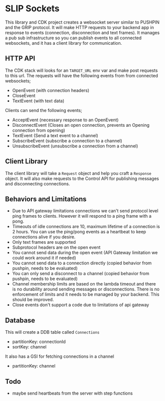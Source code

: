 # SLIP Sockets

This library and CDK project creates a websocket server similar to PUSHPIN and the GRIP protocol. It will make HTTP requests to your backend app in response to events (connection, disconnection and text frames). It manages a pub sub infrastructure so you can publish events to all connected websockets, and it has a client library for communication.

## HTTP API

The CDK stack will looks for an `TARGET_URL` env var and make post requests to this url. The requests will have the following events from from connected websockets;

- OpenEvent (with connection headers)
- CloseEvent
- TextEvent (with text data)

Clients can send the following events;

- AcceptEvent (necessary response to an OpenEvent)
- DisconnectEvent (Closes an open connection, prevents an Opening connection from opening)
- TextEvent (Send a text event to a channel)
- SubscribeEvent (subscribe a connection to a channel)
- UnsubscribeEvent (unsubscribe a connection from a channel)

## Client Library

The client library will take a `Request` object and help you craft a `Response` object. It will also make requests to the Control API for publishing messages and disconnecting connections.

## Behaviors and Limitations

- Due to API gateway limitations connections we can't send protocol level ping frames to clients. However it will respond to a ping frame with a pong.
- Timeouts of idle connections are 10, maximum lifetime of a connection is 2 hours. You can use the ping/pong events as a heartbeat to keep connections alive if you desire.
- Only text frames are supported
- Subprotocol headers are on the open event
- You cannot send data during the open event (API Gateway limitation we could work around it if needed)
- You cannot send data to a connection directly (copied behavior from pushpin, needs to be evaluated)
- You can only send a disconnect to a channel (copied behavior from pushpin, needs to be evaluated)
- Channel membership limits are based on the lambda timeout and there is no durability around sending messages or disconnections. There is no enforcement of limits and it needs to be managed by your backend. This should be improved.
- Close events don't support a code due to limitations of api gateway

## Database

This will create a DDB table called `Connections`

- partitionKey: connectionId
- sortKey: channel

It also has a GSI for fetching connections in a channel

- partitionKey: channel

## Todo

- maybe send heartbeats from the server with step functions
